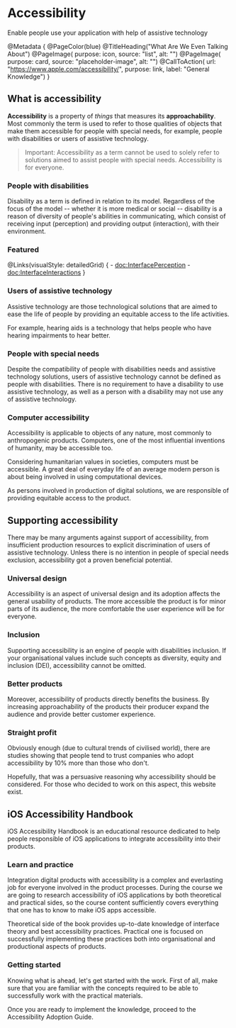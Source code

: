 # Accessibility

Enable people use your application with help of assistive technology

@Metadata {
    @PageColor(blue)
    @TitleHeading("What Are We Even Talking About")
    @PageImage(
               purpose: icon, 
               source: "list", 
               alt: "")
    @PageImage(
               purpose: card, 
               source: "placeholder-image", 
               alt: "")
    @CallToAction(
                url: "https://www.apple.com/accessibility/",
                purpose: link, 
                label: "General Knowledge")
}


## What is accessibility 

**Accessibility** is a property of *things* that measures its **approachability**. Most commonly the term is used to refer to those qualities of objects that make them accessible for people with special needs, for example, people with disabilities or users of assistive technology.

>Important: Accessibility as a term cannot be used to solely refer to solutions aimed to assist people with special needs. Accessibility is for everyone.

### People with disabilities
Disability as a term is defined in relation to its model. Regardless of the focus of the model -- whether it is more medical or social -- disability is a reason of diversity of people's abilities in communicating, which consist of receiving input (perception) and providing output (interaction), with their environment. 

### Featured
@Links(visualStyle: detailedGrid) {
    - <doc:InterfacePerception>
    - <doc:InterfaceInteractions>
}

### Users of assistive technology
Assistive technology are those technological solutions that are aimed to ease the life of people by providing an equitable access to the life activities. 

For example, hearing aids is a technology that helps people who have hearing impairments to hear better.

### People with special needs
Despite the compatibility of people with disabilities needs and assistive technology solutions, users of assistive technology cannot be defined as people with disabilities. There is no requirement to have a disability to use assistive technology, as well as a person with a disability may not use any of assistive technology.

### Computer accessibility
Accessibility is applicable to objects of any nature, most commonly to anthropogenic products. Computers, one of the most influential inventions of humanity, may be accessible too. 

Considering humanitarian values in societies, computers must be accessible. A great deal of everyday life of an average modern person is about being involved in using computational devices. 

As persons involved in production of digital solutions, we are responsible of providing equitable access to the product. 

## Supporting accessibility
There may be many arguments against support of accessibility, from insufficient production resources to explicit discrimination of users of assistive technology. Unless there is no intention in people of special needs exclusion, accessibility got a proven beneficial potential. 

### Universal design
Accessibility is an aspect of universal design and its adoption affects the general usability of products. The more accessible the product is for minor parts of its audience, the more comfortable the user experience will be for everyone.

### Inclusion
Supporting accessibility is an engine of people with disabilities inclusion. If your organisational values include such concepts as diversity, equity and inclusion (DEI), accessibility cannot be omitted. 

### Better products
Moreover, accessibility of products directly benefits the business. By increasing approachability of the products their producer expand the audience and provide better customer experience. 

### Straight profit
Obviously enough (due to cultural trends of civilised world), there are studies showing that people tend to trust companies who adopt accessibility by 10% more than those who don't.

Hopefully, that was a persuasive reasoning why accessibility should be considered. For those who decided to work on this aspect, this website exist. 

## iOS Accessibility Handbook
iOS Accessibility Handbook is an educational resource dedicated to help people responsible of iOS applications to integrate accessibility into their products. 

### Learn and practice
Integration digital products with accessibility is a complex and everlasting job for everyone involved in the product processes. During the course we are going to research accessibility of iOS applications by both theoretical and practical sides, so the course content sufficiently covers everything that one has to know to make iOS apps accessible. 

Theoretical side of the book provides up-to-date knowledge of interface theory and best accessibility practices. Practical one is focused on successfully implementing these practices both into organisational and productional aspects of products.

### Getting started
Knowing what is ahead, let's get started with the work. First of all, make sure that you are familiar with the concepts required to be able to successfully work with the practical materials. 

Once you are ready to implement the knowledge, proceed to the Accessibility Adoption Guide.

